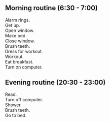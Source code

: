 ## Morning routine (6:30 - 7:00)

Alarm rings.  
Get up.  
Open window.  
Make bed.  
Close window.  
Brush teeth.  
Dress for workout.  
Workout.  
Eat breakfast.  
Turn on computer.  

## Evening routine (20:30 - 23:00)

Read.  
Turn off computer.  
Shower.  
Brush teeth.  
Go to bed.  

